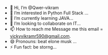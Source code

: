 - 👋 Hi, I’m @Qwer-vikram
- 👀 I’m interested in Python Full Stack ...
- 🌱 I’m currently learning  JAVA...
- 💞️ I’m looking to collaborate on  IT...
- 📫 How to reach me Message me this email = vickyvikramr590@gmail.com.
- 😄 Pronouns: beat elone musk ...
- ⚡ Fun fact: be storng...

<!---
Qwer-vikram/Qwer-vikram is a ✨ special ✨ repository because its `README.md` (this file) appears on your GitHub profile.
You can click the Preview link to take a look at your changes.
--->
